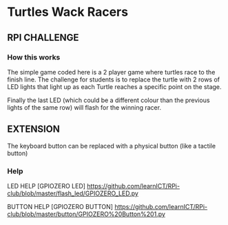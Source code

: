 # Turtles Wack Racers

## RPI CHALLENGE

### How this works
The simple game coded here is a 2 player game where turtles race to the finish line.
The challenge for students is to replace the turtle with 2 rows of LED lights that light up as each Turtle reaches
a specific point on the stage.

Finally the last LED (which could be a different colour than the previous lights of the same row) will flash for the winning racer.

## EXTENSION
The keyboard button can be replaced with a physical button (like a tactile button)

### Help
LED HELP [GPIOZERO LED]  https://github.com/learnICT/RPi-club/blob/master/flash_led/GPIOZERO_LED.py

BUTTON HELP [GPIOZERO BUTTON] https://github.com/learnICT/RPi-club/blob/master/button/GPIOZERO%20Button%201.py

